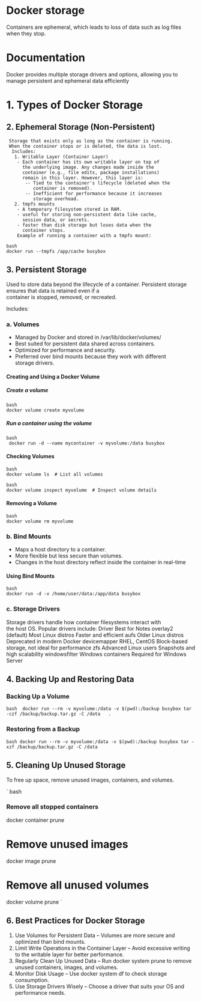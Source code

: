 
# Docker storage 

Containers are ephemeral, which leads to loss of data such as log files when they stop.




# Documentation

Docker provides multiple storage drivers and options, allowing you to manage persistent and ephemeral data efficiently
 # 1. Types of Docker Storage
## 2. Ephemeral Storage (Non-Persistent)

     Storage that exists only as long as the container is running.
     When the container stops or is deleted, the data is lost.
      Includes:
       1. Writable Layer (Container Layer)
        - Each container has its own writable layer on top of     
          the underlying image. Any changes made inside the
          container (e.g., file edits, package installations)      
          remain in this layer. However, this layer is:
           -- Tied to the container's lifecycle (deleted when the  
              container is removed).
           -- Inefficient for performance because it increases 
              storage overhead.
       2. tmpfs mounts
        - A temporary filesystem stored in RAM.
        - useful for storing non-persistent data like cache, 
          session data, or secrets.
        - faster than disk storage but loses data when the 
          container stops.
        Example of running a container with a tmpfs mount:
        
```
bash
docker run --tmpfs /app/cache busybox
```



## 3. Persistent Storage

 Used to store data beyond the lifecycle of a container.
 Persistent storage ensures that data is retained even if a     
 container is stopped, removed, or recreated.
 
 Includes:
###   a. Volumes
- Managed by Docker and stored in /var/lib/docker/volumes/
- Best suited for persistent data shared across containers.
- Optimized for performance and security.
- Preferred over bind mounts because they work with different   
  storage drivers.
#### Creating and Using a Docker Volume

  ##### Create a volume
  ```
  bash 
  docker volume create myvolume 
  ```
  ##### Run a container using the volume
   ```
   bash
    docker run -d --name mycontainer -v myvolume:/data busybox 
   ```

  #### Checking Volumes
  ```
  bash 
  docker volume ls  # List all volumes
  ``` 

  ```
  bash 
  docker volume inspect myvolume  # Inspect volume details 
  ```
  #### Removing a Volume
  ```
  bash 
  docker volume rm myvolume 
  ```

###   b. Bind Mounts
  - Maps a host directory to a container.
  - More flexible but less secure than volumes.
  - Changes in the host directory reflect inside the container in
    real-time
  #### Using Bind Mounts
   ```
   bash 
   docker run -d -v /home/user/data:/app/data busybox
   ```

###   c. Storage Drivers
  Storage drivers handle how container filesystems interact with   
  the host OS. Popular drivers include:
   Driver	Best for	Notes
  overlay2 (default)	Most Linux distros	Faster and efficient
  aufs	Older Linux distros	Deprecated in modern Docker
  devicemapper	RHEL, CentOS	Block-based storage, not ideal 
  for  performance
  zfs	Advanced Linux users	Snapshots and high scalability
  windowsfilter	Windows containers	Required for Windows Server


## 4. Backing Up and Restoring Data
  ### Backing Up a Volume
  `
  bash 
  docker run --rm -v myvolume:/data -v $(pwd):/backup busybox tar -czf /backup/backup.tar.gz -C /data   .
  `
  ### Restoring from a Backup
  `
  bash
  docker run --rm -v myvolume:/data -v $(pwd):/backup busybox tar -xzf /backup/backup.tar.gz -C /data
  `
## 5. Cleaning Up Unused Storage
To free up space, remove unused images, containers, and volumes.

  `
  bash 
  ### Remove all stopped containers
  docker container prune
  # Remove unused images
  docker image prune

  # Remove all unused volumes
  docker volume prune
  `
## 6. Best Practices for Docker Storage

  1. Use Volumes for Persistent Data – Volumes are more secure and optimized than bind mounts.
  2. Limit Write Operations in the Container Layer – Avoid excessive writing to the writable layer for better performance.
  3. Regularly Clean Up Unused Data – Run docker system prune to remove unused containers, images, and volumes.
  4. Monitor Disk Usage – Use docker system df to check storage consumption.
  5. Use Storage Drivers Wisely – Choose a driver that suits your OS and performance needs.







